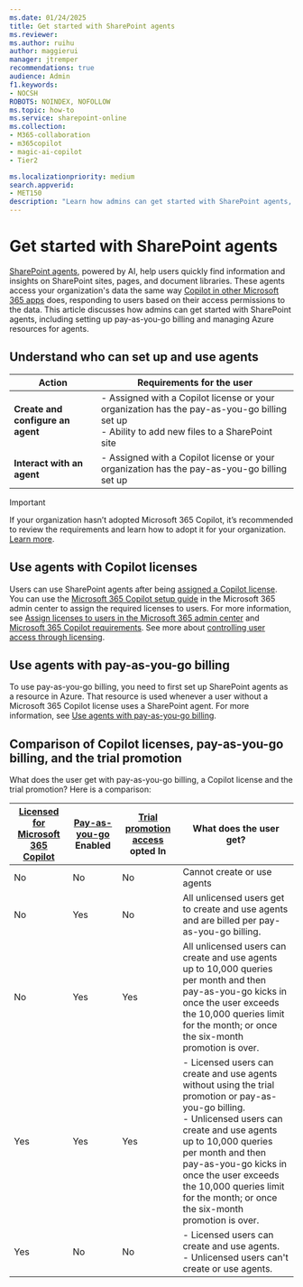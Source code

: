 ```yaml
---
ms.date: 01/24/2025
title: Get started with SharePoint agents
ms.reviewer:
ms.author: ruihu
author: maggierui
manager: jtremper
recommendations: true
audience: Admin
f1.keywords:
- NOCSH
ROBOTS: NOINDEX, NOFOLLOW
ms.topic: how-to
ms.service: sharepoint-online
ms.collection: 
- M365-collaboration
- m365copilot
- magic-ai-copilot
- Tier2

ms.localizationpriority: medium
search.appverid:
- MET150
description: "Learn how admins can get started with SharePoint agents, including setting up pay-as-you-go billing and managing Azure resources for agents. "
---
```


# Get started with SharePoint agents

[SharePoint agents](https://support.microsoft.com/office/get-started-with-agents-in-sharepoint-69e2faf9-2c1e-4baa-8305-23e625021bcf), powered by AI, help users quickly find information and insights on SharePoint sites, pages, and document libraries. These agents access your organization's data the same way [Copilot in other Microsoft 365 apps](/sharepoint/sharepoint-copilot-best-practices#copilot-and-sharepoint) does, responding to users based on their access permissions to the data. This article discusses how admins can get started with SharePoint agents, including setting up pay-as-you-go billing and managing Azure resources for agents.

## Understand who can set up and use agents

| **Action**          | **Requirements for the user**                                                                                       |
|---------------------|--------------------------------------------------------------------------------------------------------|
| **Create and configure an agent** | - Assigned with a Copilot license or your organization has the pay-as-you-go billing set up<br>- Ability to add new files to a SharePoint site    |
| **Interact with an agent**    | - Assigned with a Copilot license or your organization has the pay-as-you-go billing set up                                                       |

> [!IMPORTANT]
> If your organization hasn’t adopted Microsoft 365 Copilot, it’s recommended to review the requirements and learn how to adopt it for your organization. [Learn more](/copilot/microsoft-365/microsoft-365-copilot-overview).  

## Use agents with Copilot licenses

Users can use SharePoint agents after being [assigned a Copilot license](/copilot/microsoft-365/microsoft-365-copilot-enable-users#assign-licenses). You can use the [Microsoft 365 Copilot setup guide](https://admin.microsoft.com/Adminportal/Home?Q=learndocs#/modernonboarding/microsoft365copilotsetupguide) in the Microsoft 365 admin center to assign the required licenses to users. For more information, see [Assign licenses to users in the Microsoft 365 admin center](/microsoft-365/admin/manage/assign-licenses-to-users) and [Microsoft 365 Copilot requirements](/copilot/microsoft-365/microsoft-365-copilot-requirements). See more about [controlling user access through licensing](/sharepoint/manage-access-agents-in-sharepoint#control-user-access-through-licensing).

## Use agents with pay-as-you-go billing

To use pay-as-you-go billing, you need to first set up SharePoint agents  as a resource in Azure. That resource is used whenever a user without a Microsoft 365 Copilot license uses a SharePoint agent. For more information, see [Use agents with pay-as-you-go billing](/sharepoint/sharepoint-agents-azure-billing).

## Comparison of Copilot licenses, pay-as-you-go billing, and the trial promotion

What does the user get with pay-as-you-go billing, a Copilot license and the trial promotion? Here is a comparison:

| [Licensed for Microsoft 365 Copilot](/copilot/microsoft-365/microsoft-365-copilot-licensing) | [Pay-as-you-go](/sharepoint/sharepoint-agents-azure-billing) Enabled | [Trial promotion access](/sharepoint/manage-trial-agents-sharepoint-powershell#what-is-the-trial-access-to-sharepoint-agents) opted In | What does the user get? |
|-----------------------------------------|-----------------------|-----------------------------|-------------------------|
| No                                      | No                    | No                          | Cannot create or use agents |
| No                                      | Yes                   | No                          | All unlicensed users get to create and use agents and are billed per pay-as-you-go billing. |
| No                                      | Yes                   | Yes                         | All unlicensed users can create and use agents up to 10,000 queries per month and then pay-as-you-go kicks in once the user exceeds the 10,000 queries limit for the month; or once the six-month promotion is over. |
| Yes                                     | Yes                   | Yes                         | - Licensed users can create and use agents without using the trial promotion or pay-as-you-go billing. <br>- Unlicensed users can create and use agents up to 10,000 queries per month and then pay-as-you-go kicks in once the user exceeds the 10,000 queries limit for the month; or once the six-month promotion is over. |
| Yes                                     | No                    | No                          | - Licensed users can create and use agents. <br>- Unlicensed users can't create or use agents. |

